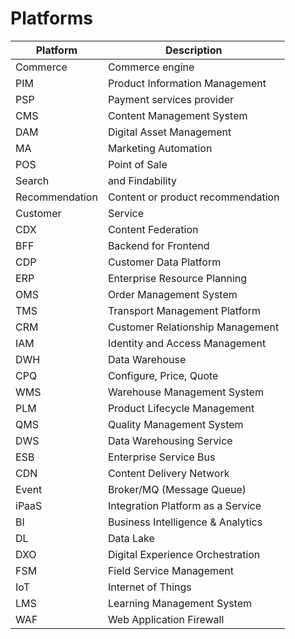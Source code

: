 
# Platforms

| Platform   | Description                           |
|------------|---------------------------------------|
| Commerce   | Commerce engine                       |
| PIM        | Product Information Management        |
| PSP        | Payment services provider             |
| CMS        | Content Management System             |
| DAM        | Digital Asset Management              |
| MA         | Marketing Automation                  |
| POS        | Point of Sale                         |
| Search     | and Findability                       |
| Recommendation     | Content or product recommendation                       |
| Customer   | Service                               |
| CDX        | Content Federation                    |
| BFF        | Backend for Frontend                  |
| CDP        | Customer Data Platform                |
| ERP        | Enterprise Resource Planning          |
| OMS        | Order Management System               |
| TMS        | Transport Management Platform         |
| CRM        | Customer Relationship Management      |
| IAM        | Identity and Access Management        |
| DWH        | Data Warehouse                        |
| CPQ        | Configure, Price, Quote               |
| WMS        | Warehouse Management System           |
| PLM        | Product Lifecycle Management          |
| QMS        | Quality Management System             |
| DWS        | Data Warehousing Service              |
| ESB        | Enterprise Service Bus                |
| CDN        | Content Delivery Network              |
| Event      | Broker/MQ (Message Queue)             |
| iPaaS      | Integration Platform as a Service     |
| BI         | Business Intelligence & Analytics     |
| DL         | Data Lake                             |
| DXO        | Digital Experience Orchestration      |
| FSM        | Field Service Management              |
| IoT        | Internet of Things                    |
| LMS        | Learning Management System            |
| WAF        | Web Application Firewall              |
